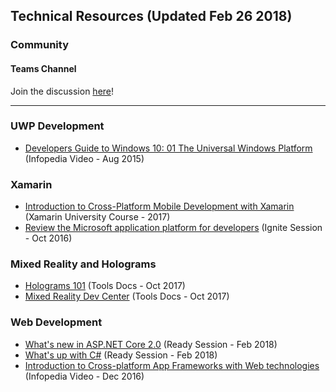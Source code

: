 ## Technical Resources (Updated Feb 26 2018)

### Community

#### Teams Channel
Join the discussion [here](https://teams.microsoft.com/l/channel/19%3a14b98c752fc44a169e5b7bfe793fa16e%40thread.skype/!%2520HCI%2520Pillar?groupId=dff0a70d-6316-4124-ae5a-e9d06f63ec34&tenantId=72f988bf-86f1-41af-91ab-2d7cd011db47)!

<!-- Add in any communities worth following: blogs, twitter, etc. -->
---
<!-- Here, add in any links to useful resources. The structure is not fixed, it can be grouped by scenario, by tech, or set up as a learning path -->

### UWP Development

- [Developers Guide to Windows 10: 01 The Universal Windows Platform](https://microsoft.sharepoint.com/sites/infopedia/media/details/AEVD-3-98313) (Infopedia Video - Aug 2015)

### Xamarin

- [Introduction to Cross-Platform Mobile Development with Xamarin](https://university.xamarin.com/videos/xam110-introduction-to-cross-platform-mobile-development) (Xamarin University Course - 2017)
- [Review the Microsoft application platform for developers](https://microsoft.sharepoint.com/sites/infopedia/media/details/AEVD-3-115334) (Ignite Session - Oct 2016)

### Mixed Reality and Holograms

- [Holograms 101](https://developer.microsoft.com/en-us/windows/holographic/holograms_101) (Tools Docs - Oct 2017)
- [Mixed Reality Dev Center](https://developer.microsoft.com/en-us/windows/mixed-reality) (Tools Docs - Oct 2017)

### Web Development

- [What's new in ASP.NET Core 2.0](https://content.microsoftready.com/FY18Q3/session/CD-DEV226) (Ready Session - Feb 2018)
- [What's up with C#](https://content.microsoftready.com/FY18Q3/session/CD-DEV227) (Ready Session - Feb 2018)
- [Introduction to Cross-platform App Frameworks with Web technologies](https://microsoft.sharepoint.com/sites/infopedia/media/details/AEVD-3-114891) (Infopedia Video - Dec 2016)



